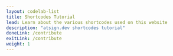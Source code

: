 ```yaml
---
layout: codelab-list
title: Shortcodes Tutorial
lead: Learn about the various shortcodes used on this website
description: "atsign.dev shortcodes tutorial"
doneLink: /contribute
exitLink: /contribute
weight: 1
---
```



